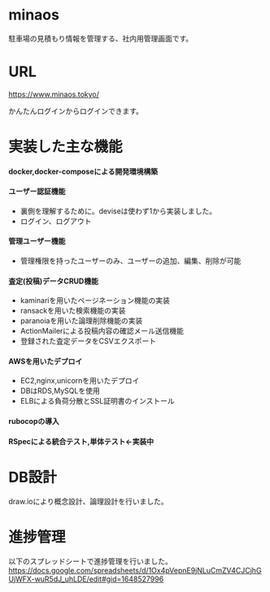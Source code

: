 # minaos

駐車場の見積もり情報を管理する、社内用管理画面です。

# URL
https://www.minaos.tokyo/

かんたんログインからログインできます。

# 実装した主な機能
#### docker,docker-composeによる開発環境構築  
#### ユーザー認証機能
- 裏側を理解するために。deviseは使わず1から実装しました。
- ログイン、ログアウト  
#### 管理ユーザー機能  
- 管理権限を持ったユーザーのみ、ユーザーの追加、編集、削除が可能  
#### 査定(投稿)データCRUD機能  
- kaminariを用いたページネーション機能の実装
- ransackを用いた検索機能の実装
- paranoiaを用いた論理削除機能の実装
- ActionMailerによる投稿内容の確認メール送信機能
- 登録された査定データをCSVエクスポート
#### AWSを用いたデプロイ
- EC2,nginx,unicornを用いたデプロイ
- DBはRDS,MySQLを使用
- ELBによる負荷分散とSSL証明書のインストール
#### rubocopの導入
#### RSpecによる統合テスト,単体テスト←実装中

# DB設計
draw.ioにより概念設計、論理設計を行いました。

# 進捗管理
以下のスプレッドシートで進捗管理を行いました。
https://docs.google.com/spreadsheets/d/1Ox4pVepnE9jNLuCmZV4CJCjhGUjWFX-wuR5dJ_uhLDE/edit#gid=1648527996
